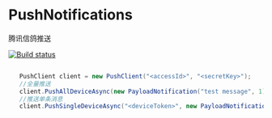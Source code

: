 # PushNotifications

腾讯信鸽推送 

[![Build status](https://ci.appveyor.com/api/projects/status/u8nrbj9yr5lt34vw?svg=true)](https://ci.appveyor.com/project/seamys/pushnotifications)

``` csharp

   PushClient client = new PushClient("<accessId>", "<secretKey>");
   //全量推送
   client.PushAllDeviceAsync(new PayloadNotification("test message", 1)).Wait();
   //推送单条消息
   client.PushSingleDeviceAsync("<deviceToken>", new PayloadNotification("test message", 1));

```
